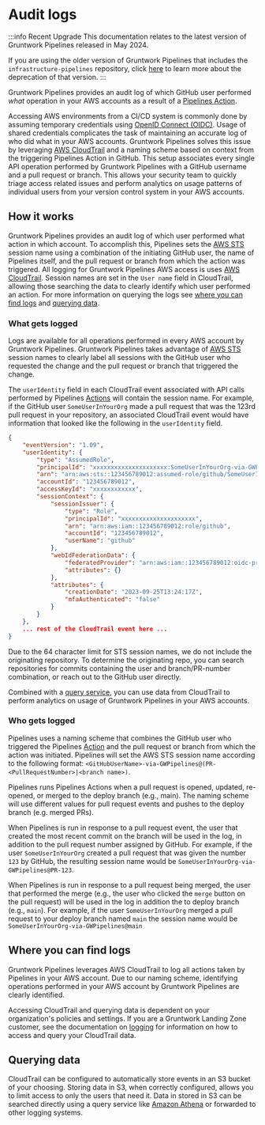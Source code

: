 # Audit logs

:::info Recent Upgrade
This documentation relates to the latest version of Gruntwork Pipelines released in May 2024.

If you are using the older version of Gruntwork Pipelines that includes the `infrastructure-pipelines` repository, click [here](../../infrastructure-pipelines/overview/deprecation.md) to learn more about the deprecation of that version.
:::

Gruntwork Pipelines provides an audit log of which GitHub user performed _what_ operation in your AWS accounts as a result of a [Pipelines Action](../overview/actions.md).

Accessing AWS environments from a CI/CD system is commonly done by assuming temporary credentials using [OpenID Connect (OIDC)](https://docs.github.com/en/actions/deployment/security-hardening-your-deployments/configuring-openid-connect-in-amazon-web-services). Usage of shared credentials complicates the task of maintaining an accurate log of who did what in your AWS accounts. Gruntwork Pipelines solves this issue by leveraging [AWS CloudTrail](https://aws.amazon.com/cloudtrail/) and a naming scheme based on context from the triggering Pipelines Action in GitHub. This setup associates every single API operation performed by Gruntwork Pipelines with a GitHub username and a pull request or branch. This allows your security team to quickly triage access related issues and perform analytics on usage patterns of individual users from your version control system in your AWS accounts.

## How it works

Gruntwork Pipelines provides an audit log of which user performed what action in which account. To accomplish this, Pipelines sets the [AWS STS](https://docs.aws.amazon.com/STS/latest/APIReference/welcome.html) session name using a combination of the initiating GitHub user, the name of Pipelines itself, and the pull request or branch from which the action was triggered. All logging for Gruntwork Pipelines AWS access is uses [AWS CloudTrail](https://aws.amazon.com/cloudtrail/). Session names are set in the `User name` field in CloudTrail, allowing those searching the data to clearly identify which user performed an action. For more information on querying the logs see [where you can find logs](#where-you-can-find-logs) and [querying data](#querying-data).

### What gets logged

Logs are available for all operations performed in every AWS account by Gruntwork Pipelines. Gruntwork Pipelines takes advantage of [AWS STS](https://docs.aws.amazon.com/STS/latest/APIReference/welcome.html) session names to clearly label all sessions with the GitHub user who requested the change and the pull request or branch that triggered the change.

The `userIdentity` field in each CloudTrail event associated with API calls performed by Pipelines [Actions](../overview/actions.md) will contain the session name. For example, if the GitHub user `SomeUserInYourOrg` made a pull request that was the 123rd pull request in your repository, an associated CloudTrail event would have information that looked like the following in the `userIdentity` field.

```json
{
    "eventVersion": "1.09",
    "userIdentity": {
        "type": "AssumedRole",
        "principalId": "xxxxxxxxxxxxxxxxxxxxx:SomeUserInYourOrg-via-GWPipelines@PR-123",
        "arn": "arn:aws:sts::123456789012:assumed-role/github/SomeUserInYourOrg-via-GWPipelines@PR-123",
        "accountId": "123456789012",
        "accessKeyId": "xxxxxxxxxxxx",
        "sessionContext": {
            "sessionIssuer": {
                "type": "Role",
                "principalId": "xxxxxxxxxxxxxxxxxxxxx",
                "arn": "arn:aws:iam::123456789012:role/github",
                "accountId": "123456789012",
                "userName": "github"
            },
            "webIdFederationData": {
                "federatedProvider": "arn:aws:iam::123456789012:oidc-provider/token.actions.githubusercontent.com",
                "attributes": {}
            },
            "attributes": {
                "creationDate": "2023-09-25T13:24:17Z",
                "mfaAuthenticated": "false"
            }
        }
    },
    ... rest of the CloudTrail event here ...
}
```

Due to the 64 character limit for STS session names, we do not include the originating repository. To determine the originating repo, you can search repositories for commits containing the user and branch/PR-number combination, or reach out to the GitHub user directly.

Combined with a [query service](#querying-data), you can use data from CloudTrail to perform analytics on usage of Gruntwork Pipelines in your AWS accounts.

### Who gets logged

Pipelines uses a naming scheme that combines the GitHub user who triggered the Pipelines [Action](../overview/actions.md) and the pull request or branch from which the action was initiated. Pipelines will set the AWS STS session name according to the following format: `<GitHubUserName>-via-GWPipelines@(PR-<PullRequestNumber>|<branch name>)`.

Pipelines runs Pipelines Actions when a pull request is opened, updated, re-opened, or merged to the deploy branch (e.g., main). The naming scheme will use different values for pull request events and pushes to the deploy branch (e.g. merged PRs).

When Pipelines is run in response to a pull request event, the user that created the most recent commit on the branch will be used in the log, in addition to the pull request number assigned by GitHub. For example, if the user `SomeUserInYourOrg` created a pull request that was given the number `123` by GitHub, the resulting session name would be `SomeUserInYourOrg-via-GWPipelines@PR-123`.

When Pipelines is run in response to a pull request being merged, the user that performed the merge (e.g., the user who clicked the `merge` button on the pull request) will be used in the log in addition the to deploy branch (e.g., `main`). For example, if the user `SomeUserInYourOrg` merged a pull request to your deploy branch named `main` the session name would be `SomeUserInYourOrg-via-GWPipelines@main`

## Where you can find logs

Gruntwork Pipelines leverages AWS CloudTrail to log all actions taken by Pipelines in your AWS account. Due to our naming scheme, identifying operations performed in your AWS account by Gruntwork Pipelines are clearly identified.

Accessing CloudTrail and querying data is dependent on your organization's policies and settings. If you are a Gruntwork Landing Zone customer, see the documentation on [logging](../../foundations/landing-zone/logging.md) for information on how to access and query your CloudTrail data.

## Querying data

CloudTrail can be configured to automatically store events in an S3 bucket of your choosing. Storing data in S3, when correctly configured, allows you to limit access to only the users that need it. Data in stored in S3 can be searched directly using a query service like [Amazon Athena](https://aws.amazon.com/athena/) or forwarded to other logging systems.


<!-- ##DOCS-SOURCER-START
{
  "sourcePlugin": "local-copier",
  "hash": "4c1b7e8f5ef0fef269051ba25d0cf4d2"
}
##DOCS-SOURCER-END -->
